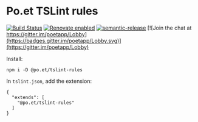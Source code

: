 # Po.et TSLint rules

[![Build Status](https://travis-ci.org/poetapp/tslint-rules.svg?branch=master)](https://travis-ci.org/poetapp/tslint-rules)
[![Renovate enabled](https://img.shields.io/badge/renovate-enabled-brightgreen.svg)](https://renovatebot.com/)
[![semantic-release](https://img.shields.io/badge/%20%20%F0%9F%93%A6%F0%9F%9A%80-semantic--release-e10079.svg)](https://github.com/semantic-release/semantic-release)
[![Join the chat at https://gitter.im/poetapp/Lobby](https://badges.gitter.im/poetapp/Lobby.svg)](https://gitter.im/poetapp/Lobby)


Install:

```
npm i -D @po.et/tslint-rules
```

In `tslint.json`, add the extension:

```
{
  "extends": [
    "@po.et/tslint-rules"
  ]
}
```

